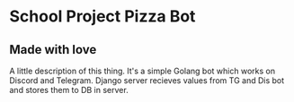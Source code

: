 # School Project Pizza Bot
## Made with love
A little description of this thing.
  It's a simple Golang bot which works on Discord and Telegram.
  Django server recieves values from TG and Dis bot and stores them to DB in server.

